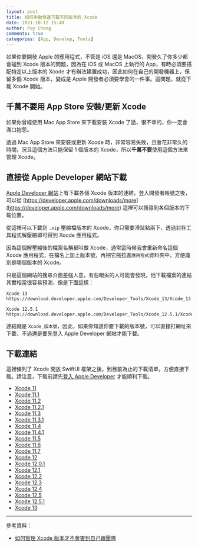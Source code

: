 ```yaml
---
layout: post
title: 如何手動快速下載不同版本的 Xcode
date: 2021-10-12 15:40
author: Poy Chang
comments: true
categories: [App, Develop, Tools]
---
```


如果你要開發 Apple 的應用程式，不管是 iOS 還是 MacOS，開發久了你多少都會碰到 Xcode 版本的問題，因為在 iOS 或 MacOS 上執行的 App，有時必須要搭配特定以上版本的 Xcode 才有辦法建置成功，因此如何在自己的開發機器上，保留多個 Xcode 版本，變成是 Apple 開發者必須要學會的一件事。這問題，就從下載 Xcode 開始。

## 千萬不要用 App Store 安裝/更新 Xcode

如果你曾經使用 Mac App Store 來下載安裝 Xcode 了話，很不幸的，你一定會滿口抱怨。

透過 Mac App Store 來安裝或更新 Xcode 時，非常容易失敗，且會花非常久的時間，況且這個方法只能保留 1 個版本的 Xcode，所以**千萬不要**使用這個方法來管理 Xcode。

## 直接從 Apple Developer 網站下載

[Apple Developer 網站](https://developer.apple.com/downloads)上有下載各個 Xcode 版本的連結，登入開發者帳號之後，可以從 [https://developer.apple.com/downloads/more](https://developer.apple.com/downloads/more) 這裡可以搜尋到各個版本的下載位置，

從這裡可以下載到 `.xip` 壓縮檔版本的 Xcode，你只需要滑鼠點兩下，透過封存工具程式解壓縮即可得到 Xocde 應用程式。

因為這個解壓縮後的檔案名稱都叫做 Xcode，通常這時候我會重新命名這個 Xcode 應用程式，在檔名上加上版本號，再把它拖拉進`應用程式`資料夾中，方便識別是哪個版本的 Xcode。

只是這個網站的搜尋介面差強人意，有些眼尖的人可能會發現，他下載檔案的連結其實相當很容易預測，像是下面這樣：

```
Xcode 13
https://download.developer.apple.com/Developer_Tools/Xcode_13/Xcode_13.xip

Xcode 12.5.1
https://download.developer.apple.com/Developer_Tools/Xcode_12.5.1/Xcode_12.5.1.xip
```

連結就是 `Xcode_版本號`，因此，如果你知道你要下載的版本號，可以直接打網址來下載，不過還是要先登入 Apple Developer 網站才能下載。

## 下載連結

這裡條列了 Xcode 開放 SwiftUI 框架之後，到目前為止的下載清單，方便直接下載。請注意，下載前請先[登入 Apple Developer](https://developer.apple.com/account/) 才能順利下載。

- [Xcode 11](https://download.developer.apple.com/Developer_Tools/Xcode_11/Xcode_11.xip)
- [Xcode 11.1](https://download.developer.apple.com/Developer_Tools/Xcode_11.1/Xcode_11.1.xip)
- [Xcode 11.2](https://download.developer.apple.com/Developer_Tools/Xcode_11.2/Xcode_11.2.xip)
- [Xcode 11.2.1](https://download.developer.apple.com/Developer_Tools/Xcode_11.2.1/Xcode_11.2.1.xip)
- [Xcode 11.3](https://download.developer.apple.com/Developer_Tools/Xcode_11.3/Xcode_11.3.xip)
- [Xcode 11.3.1](https://download.developer.apple.com/Developer_Tools/Xcode_11.3.1/Xcode_11.3.1.xip)
- [Xcode 11.4](https://download.developer.apple.com/Developer_Tools/Xcode_11.4/Xcode_11.4.xip)
- [Xcode 11.4.1](https://download.developer.apple.com/Developer_Tools/Xcode_11.4.1/Xcode_11.4.1.xip)
- [Xcode 11.5](https://download.developer.apple.com/Developer_Tools/Xcode_11.5/Xcode_11.5.xip)
- [Xcode 11.6](https://download.developer.apple.com/Developer_Tools/Xcode_11.6/Xcode_11.6.xip)
- [Xcode 11.7](https://download.developer.apple.com/Developer_Tools/Xcode_11.7/Xcode_11.7.xip)
- [Xcode 12](https://download.developer.apple.com/Developer_Tools/Xcode_12/Xcode_12.xip)
- [Xcode 12.0.1](https://download.developer.apple.com/Developer_Tools/Xcode_12.0.1/Xcode_12.0.1.xip)
- [Xcode 12.1](https://download.developer.apple.com/Developer_Tools/Xcode_12.1/Xcode_12.1.xip)
- [Xcode 12.2](https://download.developer.apple.com/Developer_Tools/Xcode_12.2/Xcode_12.2.xip)
- [Xcode 12.3](https://download.developer.apple.com/Developer_Tools/Xcode_12.3/Xcode_12.3.xip)
- [Xcode 12.4](https://download.developer.apple.com/Developer_Tools/Xcode_12.4/Xcode_12.4.xip)
- [Xcode 12.5](https://download.developer.apple.com/Developer_Tools/Xcode_12.5/Xcode_12.5.xip)
- [Xcode 12.5.1](https://download.developer.apple.com/Developer_Tools/Xcode_12.5.1/Xcode_12.5.1.xip)
- [Xcode 13](https://download.developer.apple.com/Developer_Tools/Xcode_13/Xcode_13.xip)

----------

參考資料：

* [如何管理 Xcode 版本才不會害到自己跟團隊](https://13h.tw/2019/11/01/manage-xcode-versions.html)
